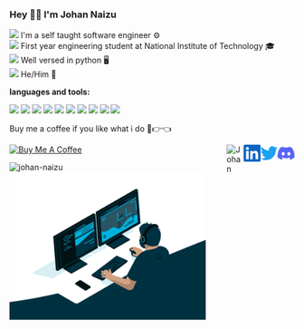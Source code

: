 
### Hey 👋🏻 I'm Johan Naizu

<img src="https://cdn.johan.naizu.in/bullets.png" width="10"> I'm a self taught software engineer ⚙️
</br>
<img src="https://cdn.johan.naizu.in/bullets.png" width="10"> First year engineering student at National Institute of Technology 🎓
</br>
<img src="https://cdn.johan.naizu.in/bullets.png" width="10"> Well versed in python 🖥
</br>
<img src="https://cdn.johan.naizu.in/bullets.png" width="10"> He/Him 🧬
</br>

**languages and tools:**  
<div id="image" style="vertical-align: bottom;display: table-cell;">
<img height="40" src="https://cdn.johan.naizu.in/icon-python.png">
<img height="40" src="https://cdn.johan.naizu.in/icon-mysql.png">
<img height="40" src="https://cdn.johan.naizu.in/icon-firebase.png">
<img height="40" src="https://cdn.johan.naizu.in/icon-pycharm.png">
<img height="40" src="https://cdn.johan.naizu.in/icon-aws.png">
<img height="40" src="https://cdn.johan.naizu.in/icon-azure.png">
<img height="40" src="https://cdn.johan.naizu.in/icon-html.png">
<img height="40" src="https://cdn.johan.naizu.in/icon-bootstrap.png">
<img height="40" src="https://cdn.johan.naizu.in/icon-vsc.png">
<img height="40" src="https://cdn.johan.naizu.in/icon-atom.png">
 </div>

Buy me a coffee if you like what i do 🥺👉👈

<a href="https://www.buymeacoffee.com/johan.naizu" target="_blank"><img src="https://cdn.buymeacoffee.com/buttons/v2/default-red.png" alt="Buy Me A Coffee" width="150" ></a>
<a href="https://discord.com/invite/SqS3kEGu5E" target="_blank">
  <img align="right" alt="Discord" width="30px" src="discord.svg" /></a>
<a href="https://twitter.com/johan_naizu" target="_blank">
  <img align="right" alt="Twitter" width="30px" src="twitter.svg" /></a>
<a href="https://www.linkedin.com/in/johan-naizu/" target="_blank">
  <img align="right" alt="LinkedIN" width="30px" src="linkedin.svg" /></a>
<a href="https://johan.naizu.in" target="_blank">
  <img align="right" alt="Johan" width="30px" src="https://cdn.johan.naizu.in/avatar64.png" /></a>
</br>


<div id="imageContainer" style="vertical-align: bottom;display: table-cell;">
         <img src="https://github-readme-stats.vercel.app/api?username=johan-naizu&show_icons=true&title_color=00b2df&bg_color=003140&text_color=6be1ff&icon_color=00b2df&count_private=true" alt="johan-naizu"/>
         <img src="code.gif" width="347" alt="developer"/>
 </div>

